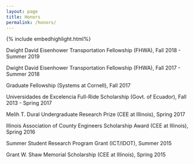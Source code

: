 ```yaml
---
layout: page
title: Honors
permalink: /honors/
---
```


{% include embedhighlight.html%}

Dwight David Eisenhower Transportation Fellowship (FHWA), Fall 2018 - Summer 2019

Dwight David Eisenhower Transportation Fellowship (FHWA), Fall 2017 - Summer 2018

Graduate Fellowship (Systems at Cornell), Fall 2017

Universidades de Excelencia Full-Ride Scholarship (Govt. of Ecuador), Fall 2013 - Spring 2017

Melih T. Dural Undergraduate Research Prize (CEE at Illinois), Spring 2017

Illinois Association of County Engineers Scholarship Award (CEE at Illinois), Spring 2016

Summer Student Research Program Grant (ICT/IDOT), Summer 2015

Grant W. Shaw Memorial Scholarship (CEE at Illinois), Spring 2015
